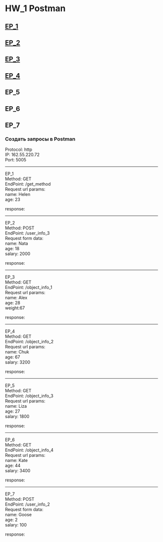 # HW_1 Postman
## [EP_1](#EP_1)
## [EP_2](#EP_2)
## [EP_3](#EP_3)
## [EP_4](#EP_4)
## EP_5
## EP_6
## EP_7


### Создать запросы в Postman

Protocol: http  
IP: 162.55.220.72  
Port: 5005

---
<a name="EP_1">EP_1</a>   
Method: GET  
EndPoint: /get_method  
Request url params:  
name: Helen  
age: 23  

response:  

---
<a name="EP_2">EP_2</a>  
Method: POST  
EndPoint: /user_info_3  
Request form data:  
name: Nata  
age: 18   
salary: 2000  

response:  

---
<a name="#EP_3">EP_3</a>  
Method: GET  
EndPoint: /object_info_1  
Request url params:  
name: Alex  
age: 28   
weight:67  

response:  

---
<a name="EP_4">EP_4</a>  
Method: GET  
EndPoint: /object_info_2  
Request url params:  
name: Chuk  
age: 67   
salary: 3200  

response: 

---
<a name="EP_5">EP_5</a>  
Method: GET  
EndPoint: /object_info_3  
Request url params:  
name: Liza  
age: 27   
salary: 1800  

response: 

---
<a name="EP_6">EP_6</a>  
Method: GET  
EndPoint: /object_info_4  
Request url params:  
name: Kate  
age: 44   
salary: 3400  

response: 

---
<a name="EP_7">EP_7</a>  
Method: POST  
EndPoint: /user_info_2  
Request form data:  
name: Goose  
age: 2   
salary: 100  

response: 
